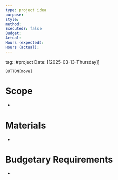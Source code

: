 ```yaml
---
type: project idea
purpose: 
style: 
method: 
Executed?: false
Budget: 
Actual: 
Hours (expected): 
Hours (actual):
---
```

tag:: #project
Date: [[2025-03-13-Thursday]]



`BUTTON[move]` 
# Scope
- 

# Materials
- 


# Budgetary Requirements
- 


